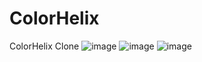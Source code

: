 # ColorHelix
ColorHelix Clone
![image](https://user-images.githubusercontent.com/73519045/194583611-66aba6bc-c7a1-4653-9346-f32bea897c7e.png)
![image](https://user-images.githubusercontent.com/73519045/194583702-5056bc56-0cec-47f5-adb2-f3c1f234e482.png)
![image](https://user-images.githubusercontent.com/73519045/194583753-2507a76d-6c05-42fe-8cef-7947c632d3da.png)
